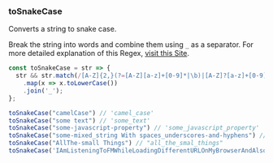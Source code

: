 ### toSnakeCase

Converts a string to snake case.

Break the string into words and combine them using `_` as a separator.
For more detailed explanation of this Regex, [visit this Site](https://regex101.com/r/bMCgAB/1).

```js
const toSnakeCase = str => {
  str && str.match(/[A-Z]{2,}(?=[A-Z][a-z]+[0-9]*|\b)|[A-Z]?[a-z]+[0-9]*|[A-Z]|[0-9]+/g)
    .map(x => x.toLowerCase())
    .join('_');
};
```

```js
toSnakeCase("camelCase") // 'camel_case'
toSnakeCase("some text") // 'some_text'
toSnakeCase("some-javascript-property") // 'some_javascript_property'
toSnakeCase("some-mixed_string With spaces_underscores-and-hyphens") // 'some_mixed_string_with_spaces_underscores_and_hyphens'
toSnakeCase("AllThe-small Things") // "all_the_smal_things"
toSnakeCase('IAmListeningToFMWhileLoadingDifferentURLOnMyBrowserAndAlsoEditingSomeXMLAndHTML') // "i_am_listening_to_fm_while_loading_different_url_on_my_browser_and_also_editing_some_xml_and_html"
```
